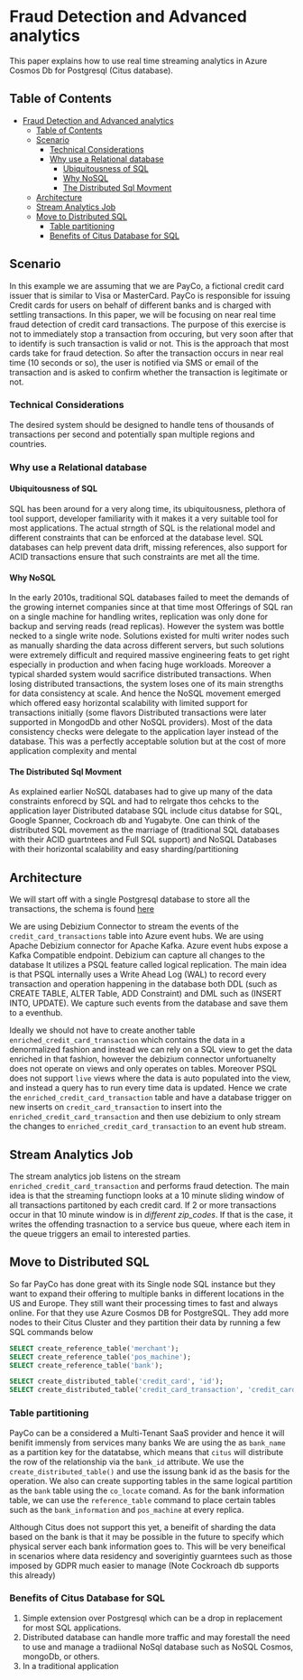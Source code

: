 # Fraud Detection and Advanced analytics

This paper explains how to use real time streaming analytics in Azure Cosmos Db for Postgresql (Citus database).

## Table of Contents

- [Fraud Detection and Advanced analytics](#fraud-detection-and-advanced-analytics)
  - [Table of Contents](#table-of-contents)
  - [Scenario](#scenario)
    - [Technical Considerations](#technical-considerations)
    - [Why use a Relational database](#why-use-a-relational-database)
      - [Ubiquitousness of SQL](#ubiquitousness-of-sql)
      - [Why NoSQL](#why-nosql)
      - [The Distributed Sql Movment](#the-distributed-sql-movment)
  - [Architecture](#architecture)
  - [Stream Analytics Job](#stream-analytics-job)
  - [Move to Distributed SQL](#move-to-distributed-sql)
    - [Table partitioning](#table-partitioning)
    - [Benefits of Citus Database for SQL](#benefits-of-citus-database-for-sql)

## Scenario

In this example we are assuming that we are PayCo, a fictional credit card issuer that is similar to Visa or MasterCard. PayCo is responsible for issuing Credit cards for users on behalf of different banks and is charged with settling transactions.
In this paper, we will be focusing on near real time fraud detection of credit card transactions. The purpose of this exercise is not to immediately stop a transaction from occuring, but very soon after that to identify is such transaction is valid or not. This is the approach that most cards take for fraud detection. So after the transaction occurs in near real time (10 seconds or so), the user is notified via SMS or email of the transaction and is asked to confirm whether the transaction is legitimate or not.

### Technical Considerations

The desired system should be designed to handle tens of thousands of transactions per second and potentially span multiple regions and countries.

### Why use a Relational database

#### Ubiquitousness of SQL

SQL has been around for a very along time, its ubiquitousness, plethora of tool support, developer familiarity with it makes it a very suitable tool for most applications. The actual strngth of SQL is the relational model and different constraints that can be enforced at the database level. SQL databases can help prevent data drift, missing references, also support for ACID transactions ensure that such constraints are met all the time.

#### Why NoSQL

In the early 2010s, traditional SQL databases failed to meet the demands of the growing internet companies since at that time most Offerings of SQL ran on a single machine for handling writes, replication was only done for backup and serving reads (read replicas). However the system was bottle necked to a single write node. Solutions existed for multi writer nodes such as manually sharding the data across different servers, but such solutions were extremely difficult and required massive engineering feats to get right especially in production and when facing huge workloads. Moreover a typical sharded system would sacrifice distributed transactions. When losing distributed transactions, the system loses one of its main strengths for data consistency at scale. And hence the NoSQL movement emerged which offered easy horizontal scalability with limited support for transactions initially (some flavors Distributed transactions were later supported in MongodDb and other NoSQL providers). Most of the data consistency checks were delegate to the application layer instead of the database. This was a perfectly acceptable solution but at the cost of more application complexity and mental

#### The Distributed Sql Movment

As explained earlier NoSQL databases had to give up many of the data constraints enforecd by SQL and had to relrgate thos cehcks to the application layer
Distributed database SQL include citus databse for SQL, Google Spanner, Cockroach db and Yugabyte. One can think of the distributed SQL movement as the marriage of (traditional SQL databases with their ACID guartntees and Full SQL support) and NoSQL Databases with their horizontal scalability and easy sharding/partitioning

## Architecture

We will start off with a single Postgresql database to store all the transactions, the schema is found [here](../src/database/sql/migrations/1/V1__Init_database.sql)

We are using Debizium Connector to stream the events of the `credit_card_transactions` table into Azure event hubs. We are using Apache Debizium connector for Apache Kafka. Azure event hubs expose a Kafka Compatible endpoint. Debizium can capture all changes to the database It utilizes a PSQL feature called logical replication. The main idea is that PSQL internally uses a Write Ahead Log (WAL) to record every transaction and operation happening in the database both DDL  (such as CREATE TABLE, ALTER Table, ADD Constraint) and DML such as (INSERT INTO, UPDATE). We capture such events from the database and save them to a eventhub.

Ideally we should not have to create another table `enriched_credit_card_transaction` which contains the data in a denormalized fashion and instead we can rely on a SQL view to get the data enriched in that fashion, however the debizium connector unfortuanelty does not operate on views and only operates on tables. Moreover PSQL does not support `live` views where the data is auto populated into the view, and instead a query has to run every time data is updated. Hence we crate the `enriched_credit_card_transaction` table and have a database trigger on new inserts on `credit_card_transaction` to insert into the `enriched_credit_card_transaction` and then use debizium to only stream the changes to `enriched_credit_card_transaction` to an event hub stream.

## Stream Analytics Job

The stream analytics job listens on the stream `enriched_credit_card_transaction` and performs fraud detection. The main idea is that the streaming functiopn looks at a 10 minute sliding window of all transactions partitoned by each credit card. If 2 or more transactions occur in that 10 minute window is in *different zip_codes*. If that is the case, it writes the offending trasnaction to a service bus queue, where each item in the queue triggers an email to interested parties.

## Move to Distributed SQL

So far PayCo has done great with its Single node SQL instance but they want to expand their offering to multiple banks in different locations in the US and Europe. They still want their processing times to fast and always online. For that they use Azure Cosmos DB for PostgreSQL. They add more nodes to their Citus Cluster and they partition their data by running a few SQL commands below

```SQL
SELECT create_reference_table('merchant');
SELECT create_reference_table('pos_machine');
SELECT create_reference_table('bank');

SELECT create_distributed_table('credit_card', 'id');
SELECT create_distributed_table('credit_card_transaction', 'credit_card_id');
```

### Table partitioning

PayCo can be a considered a Multi-Tenant SaaS provider and hence it will benifit immensly from  services many banks We are using the as `bank_name` as a partition key for the datatabse, which means that `citus` will distribute the row of the relationship via the `bank_id` attribute. We use the `create_distributed_table()` and use the issung bank id as the basis for the operation. We also can create supporting tables in the same logical partition as the `bank` table using the `co_locate` comand. As for the bank information table, we can use the `reference_table` command to place certain tables such as the `bank_information` and `pos_machine` at every replica.

Although Citus does not support this yet, a beneifit of sharding the data based on the bank is that it may be possible in the future to specify which physical server each bank information goes to. This will be very beneifical in scenarios where data residency and soverigintiy guarntees such as those imposed by GDPR much easier to manage (Note Cockroach db supports this already)

### Benefits of Citus Database for SQL

1. Simple extension over Postgresql which can be a drop in replacement for most SQL applications.
2. Distributed database can handle more traffic and may forestall the need to use and manage a tradiional NoSql database such as NoSQL Cosmos, mongoDb, or others.
3. In a traditional application
